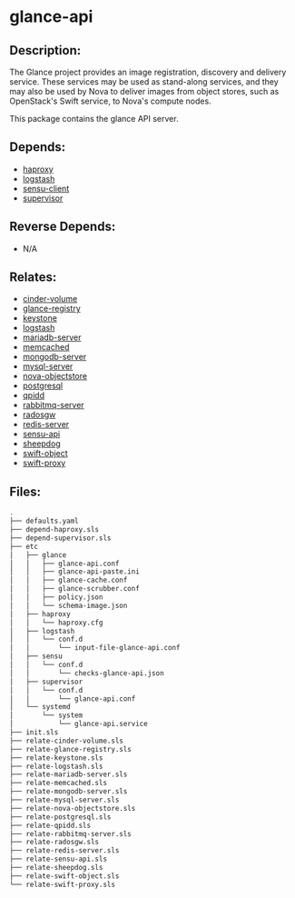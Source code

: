 # glance-api

## Description:

The Glance project provides an image registration, discovery and delivery service. These services may be used as stand-along services, and they may also be used by Nova to deliver images from object stores, such as OpenStack's Swift service, to Nova's compute nodes.

This package contains the glance API server.

## Depends:

  -  [haproxy](/salt/haproxy)
  -  [logstash](/salt/logstash)
  -  [sensu-client](/salt/sensu-client)
  -  [supervisor](/salt/supervisor)

## Reverse Depends:

  -  N/A

## Relates:

  -  [cinder-volume](/salt/cinder-volume)
  -  [glance-registry](/salt/glance-registry)
  -  [keystone](/salt/keystone)
  -  [logstash](/salt/logstash)
  -  [mariadb-server](/salt/mariadb-server)
  -  [memcached](/salt/memcached)
  -  [mongodb-server](/salt/mongodb-server)
  -  [mysql-server](/salt/mysql-server)
  -  [nova-objectstore](/salt/nova-objectstore)
  -  [postgresql](/salt/postgresql)
  -  [qpidd](/salt/qpidd)
  -  [rabbitmq-server](/salt/rabbitmq-server)
  -  [radosgw](/salt/radosgw)
  -  [redis-server](/salt/redis-server)
  -  [sensu-api](/salt/sensu-api)
  -  [sheepdog](/salt/sheepdog)
  -  [swift-object](/salt/swift-object)
  -  [swift-proxy](/salt/swift-proxy)

## Files:

```bash
.
├── defaults.yaml
├── depend-haproxy.sls
├── depend-supervisor.sls
├── etc
│   ├── glance
│   │   ├── glance-api.conf
│   │   ├── glance-api-paste.ini
│   │   ├── glance-cache.conf
│   │   ├── glance-scrubber.conf
│   │   ├── policy.json
│   │   └── schema-image.json
│   ├── haproxy
│   │   └── haproxy.cfg
│   ├── logstash
│   │   └── conf.d
│   │       └── input-file-glance-api.conf
│   ├── sensu
│   │   └── conf.d
│   │       └── checks-glance-api.json
│   ├── supervisor
│   │   └── conf.d
│   │       └── glance-api.conf
│   └── systemd
│       └── system
│           └── glance-api.service
├── init.sls
├── relate-cinder-volume.sls
├── relate-glance-registry.sls
├── relate-keystone.sls
├── relate-logstash.sls
├── relate-mariadb-server.sls
├── relate-memcached.sls
├── relate-mongodb-server.sls
├── relate-mysql-server.sls
├── relate-nova-objectstore.sls
├── relate-postgresql.sls
├── relate-qpidd.sls
├── relate-rabbitmq-server.sls
├── relate-radosgw.sls
├── relate-redis-server.sls
├── relate-sensu-api.sls
├── relate-sheepdog.sls
├── relate-swift-object.sls
└── relate-swift-proxy.sls
```
